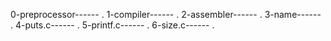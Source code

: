 0-preprocessor------ . 1-compiler------ . 2-assembler------ . 3-name------ . 4-puts.c------ . 5-printf.c------ . 6-size.c------ .
